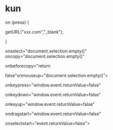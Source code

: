 # kun
on (press) {

getURL("xxx.com","_blank");

}

<body oncontextmenu="return false" ondragstart="return false" onselectstart ="return false" 

onselect="document.selection.empty()" oncopy="document.selection.empty()" 

onbeforecopy="return

false"onmouseup="document.selection.empty()"> 

<body oncontextmenu="window.event.returnValue=false" 

onkeypress="window.event.returnValue=false" 

onkeydown="window.event.returnValue=false" 

onkeyup="window.event.returnValue=false" 

ondragstart="window.event.returnValue=false" 

onselectstart="event.returnValue=false"> 

</body>
<Body Background="图片文件" bgproperties="fixed">
